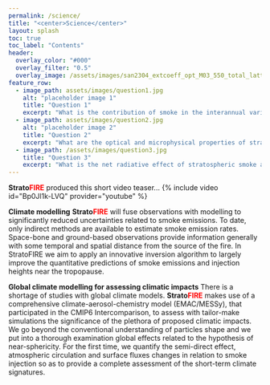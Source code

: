 ```yaml
---
permalink: /science/
title: "<center>Science</center>"
layout: splash
toc: true
toc_label: "Contents"
header:
  overlay_color: "#000"
  overlay_filter: "0.5"
  overlay_image: /assets/images/san2304_extcoeff_opt_M03_550_total_lattime_pres9000.png
feature_row:
  - image_path: assets/images/question1.jpg
    alt: "placeholder image 1"
    title: "Question 1"
    excerpt: "What is the contribution of smoke in the interannual variability of stratospheric aerosols?"
  - image_path: assets/images/question2.jpg
    alt: "placeholder image 2"
    title: "Question 2"
    excerpt: "What are the optical and microphysical properties of stratospheric smoke?"
  - image_path: /assets/images/question3.jpg
    title: "Question 3"
    excerpt: "What is the net radiative effect of stratospheric smoke and its impact on stratospheric heating?"
---
```


**Strato**<span style="color:red">**FIRE**</span> produced this short video teaser...
{% include video id="Bp0Jl1k-LVQ" provider="youtube" %}

**Climate modelling**
**Strato**<span style="color:red">**FIRE**</span> will fuse observations with modelling to significantly reduced uncertainties related to smoke emissions. To date, only indirect methods are available to estimate smoke emission rates. Space-bone and ground-based observations provide information generally with some temporal and spatial distance from the source of the fire. In StratoFIRE we aim to apply an innovative inversion algorithm to largely improve the quantitative predictions of smoke emissions and injection heights near the tropopause.


**Global climate modelling for assessing climatic impacts**
There is a shortage of studies with global climate models. **Strato**<span style="color:red">**FIRE**</span> makes use of a comprehensive climate-aerosol-chemistry model (EMAC/MESSy), that participated in the CMIP6 Intercomparison, to assess with tailor-make simulations the significance of the plethora of proposed climatic impacts. We go beyond the conventional understanding of particles shape and we put into a thorough examination global effects related to the hypothesis of near-sphericity. For the first time, we quantify the semi-direct effect, atmospheric circulation and surface fluxes changes in relation to smoke injection so as to provide a complete assessment of the short-term climate signatures.